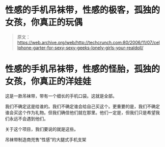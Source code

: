 # 性感的手机吊袜带，性感的极客，孤独的女孩，你真正的玩偶

> 原文：<https://web.archive.org/web/http://techcrunch.com:80/2006/11/07/cellphone-garter-for-sexy-sexy-geeks-lonely-girls-your-realdoll/>

# 性感的手机吊袜带，性感的怪胎，孤独的女孩，你真正的洋娃娃

这是一款吊袜带，带有一个细长的手机口袋。这就是全部。

我们不确定这是给谁的。我们不确定谁会给自己买这个。更重要的是，我们不确定谁会买这个作为礼物。但我们确信他们就在那里。他们一定是，但我们只是希望我们永远不会遇到他们。

关于这个项目，我们要说的就是这些。

吊袜带制造商兜售“性感”的大腿式手机支架
